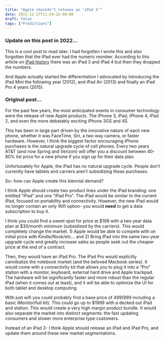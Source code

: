 ```yaml
---
title: "Apple shouldn’t release an ‘iPad 3’"
date: 2011-12-27T11:54:22-04:00
draft: false
tags: ["Predictions"]
---
```

### Update on this post in 2022...
This is a cool post to read later. I had forgotten I wrote this and also forgotten that the iPad ever had the numeric moniker. According to this article on [iPad history](https://www.pocket-lint.com/tablets/news/apple/146888-history-of-the-apple-ipad) there was an iPad 3 and iPad 4 but then they dropped the numbers. 

And Apple actually started the differentiation I advocated by introducing the iPad Mini the following year (2012), and iPad Air (2013) and finally an iPad Pro 4 years (2015). 

### Original post...

For the past few years, the most anticipated events in consumer technology were the release of new Apple products. The iPhone 3, iPad, iPhone 4, iPad 2, and even the more debatably exciting iPhone 3GS and 4S.

This has been in large part driven by the innovative nature of each new phone, whether it was FaceTime, Siri, a two way camera, or faster hardware. However, I think the biggest factor encouraging iPhone purchases is the natural upgrade cycle of cell phones. Every two years AT&T (and now Spring and Verizon) will offer you a discount between 40-80% list price for a new phone if you sign up for their data plan. 

Unfortunately for Apple, the iPad has no natural upgrade cycle. People don’t currently have tablets and carriers aren’t subsidizing these purchases. 

So- how can Apple create this biennial demand?

I think Apple should create two product lines under the iPad branding: one entitled “iPad” and one “iPad Pro”. The iPad would be similar to the current iPad, focused on portability and connectivity. However, the new iPad would no longer contain an only Wifi option- you would **need** to get a data subscription to buy it.

I think you could find a sweet spot for price at $199 with a two year data plan at $30/month minimum (subsidized by the carriers). This would completely change the market. 1) Apple would be able to compete with on initial price with Kindle/Nook/etc… and 2) Bring iPad into the same two-year upgrade cycle and greatly increase sales as people seek out the cheaper price at the end of a contract. 

Then, they would have an iPad Pro. The iPad Pro would explicitly cannibalize the notebook market (and the beloved Macbook series). It would come with a connectivity kit that allows you to plug it into a “Pro” station with a monitor, keyboard, external hard drive and Apple trackpad. The hardware will be significantly faster and more robust than the regular iPad (when it comes out at least), and it will be able to optimize the UI for both tablet and desktop computing.

With just wifi you could probably find a base price of $499 ($999 including a basic iMonitor/full kit). This could go up to $1999 with a decked out iPad and station. This would create a very high margin product bundle. It would also separate the market into distinct segments: the fast updating consumers and slower more enterprise type customers. 

Instead of an iPad 3- I think Apple should release an iPad and iPad Pro, and update them around these new market segmentations. 